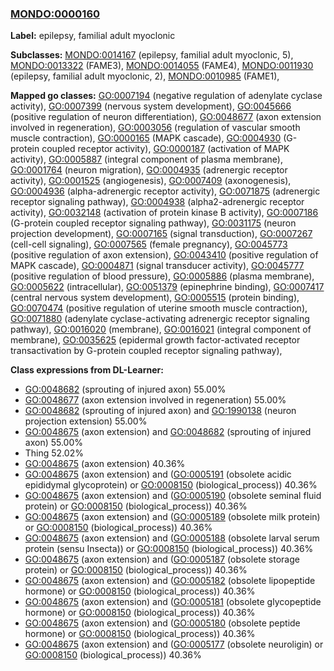 
### [MONDO:0000160](http://purl.obolibrary.org/obo/MONDO_0000160)
**Label:** epilepsy, familial adult myoclonic

**Subclasses:** [MONDO:0014167](http://purl.obolibrary.org/obo/MONDO_0014167) (epilepsy, familial adult myoclonic, 5), [MONDO:0013322](http://purl.obolibrary.org/obo/MONDO_0013322) (FAME3), [MONDO:0014055](http://purl.obolibrary.org/obo/MONDO_0014055) (FAME4), [MONDO:0011930](http://purl.obolibrary.org/obo/MONDO_0011930) (epilepsy, familial adult myoclonic, 2), [MONDO:0010985](http://purl.obolibrary.org/obo/MONDO_0010985) (FAME1), 

**Mapped go classes:** [GO:0007194](http://purl.obolibrary.org/obo/GO_0007194) (negative regulation of adenylate cyclase activity), [GO:0007399](http://purl.obolibrary.org/obo/GO_0007399) (nervous system development), [GO:0045666](http://purl.obolibrary.org/obo/GO_0045666) (positive regulation of neuron differentiation), [GO:0048677](http://purl.obolibrary.org/obo/GO_0048677) (axon extension involved in regeneration), [GO:0003056](http://purl.obolibrary.org/obo/GO_0003056) (regulation of vascular smooth muscle contraction), [GO:0000165](http://purl.obolibrary.org/obo/GO_0000165) (MAPK cascade), [GO:0004930](http://purl.obolibrary.org/obo/GO_0004930) (G-protein coupled receptor activity), [GO:0000187](http://purl.obolibrary.org/obo/GO_0000187) (activation of MAPK activity), [GO:0005887](http://purl.obolibrary.org/obo/GO_0005887) (integral component of plasma membrane), [GO:0001764](http://purl.obolibrary.org/obo/GO_0001764) (neuron migration), [GO:0004935](http://purl.obolibrary.org/obo/GO_0004935) (adrenergic receptor activity), [GO:0001525](http://purl.obolibrary.org/obo/GO_0001525) (angiogenesis), [GO:0007409](http://purl.obolibrary.org/obo/GO_0007409) (axonogenesis), [GO:0004936](http://purl.obolibrary.org/obo/GO_0004936) (alpha-adrenergic receptor activity), [GO:0071875](http://purl.obolibrary.org/obo/GO_0071875) (adrenergic receptor signaling pathway), [GO:0004938](http://purl.obolibrary.org/obo/GO_0004938) (alpha2-adrenergic receptor activity), [GO:0032148](http://purl.obolibrary.org/obo/GO_0032148) (activation of protein kinase B activity), [GO:0007186](http://purl.obolibrary.org/obo/GO_0007186) (G-protein coupled receptor signaling pathway), [GO:0031175](http://purl.obolibrary.org/obo/GO_0031175) (neuron projection development), [GO:0007165](http://purl.obolibrary.org/obo/GO_0007165) (signal transduction), [GO:0007267](http://purl.obolibrary.org/obo/GO_0007267) (cell-cell signaling), [GO:0007565](http://purl.obolibrary.org/obo/GO_0007565) (female pregnancy), [GO:0045773](http://purl.obolibrary.org/obo/GO_0045773) (positive regulation of axon extension), [GO:0043410](http://purl.obolibrary.org/obo/GO_0043410) (positive regulation of MAPK cascade), [GO:0004871](http://purl.obolibrary.org/obo/GO_0004871) (signal transducer activity), [GO:0045777](http://purl.obolibrary.org/obo/GO_0045777) (positive regulation of blood pressure), [GO:0005886](http://purl.obolibrary.org/obo/GO_0005886) (plasma membrane), [GO:0005622](http://purl.obolibrary.org/obo/GO_0005622) (intracellular), [GO:0051379](http://purl.obolibrary.org/obo/GO_0051379) (epinephrine binding), [GO:0007417](http://purl.obolibrary.org/obo/GO_0007417) (central nervous system development), [GO:0005515](http://purl.obolibrary.org/obo/GO_0005515) (protein binding), [GO:0070474](http://purl.obolibrary.org/obo/GO_0070474) (positive regulation of uterine smooth muscle contraction), [GO:0071880](http://purl.obolibrary.org/obo/GO_0071880) (adenylate cyclase-activating adrenergic receptor signaling pathway), [GO:0016020](http://purl.obolibrary.org/obo/GO_0016020) (membrane), [GO:0016021](http://purl.obolibrary.org/obo/GO_0016021) (integral component of membrane), [GO:0035625](http://purl.obolibrary.org/obo/GO_0035625) (epidermal growth factor-activated receptor transactivation by G-protein coupled receptor signaling pathway), 

**Class expressions from DL-Learner:**

- [GO:0048682](http://purl.obolibrary.org/obo/GO_0048682) (sprouting of injured axon) 55.00%
- [GO:0048677](http://purl.obolibrary.org/obo/GO_0048677) (axon extension involved in regeneration) 55.00%
- [GO:0048682](http://purl.obolibrary.org/obo/GO_0048682) (sprouting of injured axon) and [GO:1990138](http://purl.obolibrary.org/obo/GO_1990138) (neuron projection extension) 55.00%
- [GO:0048675](http://purl.obolibrary.org/obo/GO_0048675) (axon extension) and [GO:0048682](http://purl.obolibrary.org/obo/GO_0048682) (sprouting of injured axon) 55.00%
- Thing 52.02%
- [GO:0048675](http://purl.obolibrary.org/obo/GO_0048675) (axon extension) 40.36%
- [GO:0048675](http://purl.obolibrary.org/obo/GO_0048675) (axon extension) and ([GO:0005191](http://purl.obolibrary.org/obo/GO_0005191) (obsolete acidic epididymal glycoprotein) or [GO:0008150](http://purl.obolibrary.org/obo/GO_0008150) (biological_process)) 40.36%
- [GO:0048675](http://purl.obolibrary.org/obo/GO_0048675) (axon extension) and ([GO:0005190](http://purl.obolibrary.org/obo/GO_0005190) (obsolete seminal fluid protein) or [GO:0008150](http://purl.obolibrary.org/obo/GO_0008150) (biological_process)) 40.36%
- [GO:0048675](http://purl.obolibrary.org/obo/GO_0048675) (axon extension) and ([GO:0005189](http://purl.obolibrary.org/obo/GO_0005189) (obsolete milk protein) or [GO:0008150](http://purl.obolibrary.org/obo/GO_0008150) (biological_process)) 40.36%
- [GO:0048675](http://purl.obolibrary.org/obo/GO_0048675) (axon extension) and ([GO:0005188](http://purl.obolibrary.org/obo/GO_0005188) (obsolete larval serum protein (sensu Insecta)) or [GO:0008150](http://purl.obolibrary.org/obo/GO_0008150) (biological_process)) 40.36%
- [GO:0048675](http://purl.obolibrary.org/obo/GO_0048675) (axon extension) and ([GO:0005187](http://purl.obolibrary.org/obo/GO_0005187) (obsolete storage protein) or [GO:0008150](http://purl.obolibrary.org/obo/GO_0008150) (biological_process)) 40.36%
- [GO:0048675](http://purl.obolibrary.org/obo/GO_0048675) (axon extension) and ([GO:0005182](http://purl.obolibrary.org/obo/GO_0005182) (obsolete lipopeptide hormone) or [GO:0008150](http://purl.obolibrary.org/obo/GO_0008150) (biological_process)) 40.36%
- [GO:0048675](http://purl.obolibrary.org/obo/GO_0048675) (axon extension) and ([GO:0005181](http://purl.obolibrary.org/obo/GO_0005181) (obsolete glycopeptide hormone) or [GO:0008150](http://purl.obolibrary.org/obo/GO_0008150) (biological_process)) 40.36%
- [GO:0048675](http://purl.obolibrary.org/obo/GO_0048675) (axon extension) and ([GO:0005180](http://purl.obolibrary.org/obo/GO_0005180) (obsolete peptide hormone) or [GO:0008150](http://purl.obolibrary.org/obo/GO_0008150) (biological_process)) 40.36%
- [GO:0048675](http://purl.obolibrary.org/obo/GO_0048675) (axon extension) and ([GO:0005177](http://purl.obolibrary.org/obo/GO_0005177) (obsolete neuroligin) or [GO:0008150](http://purl.obolibrary.org/obo/GO_0008150) (biological_process)) 40.36%


